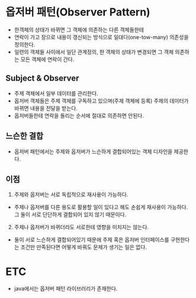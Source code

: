 # 옵저버 패턴(Observer Pattern)

- 한객체의 상태가 바뀌면 그 객체에 의존하는 다른 객체들한테
- 연락이 가고 장으로 내용이 갱신되는 방식으로 일대다(one-tow-many) 의존성을 정의한다.
- 일련의 객체들 사이에서 일단 관계정의, 한 객체의 상태가 변경되면 그 객체 의존하는 모든 객체에 연락이 간다.

## Subject & Observer

- 주제 객체에서 일부 데이터를 관리한다.
- 옵저버 객체들은 주제 객체를 구독하고 있으며(주제 객체에 등록) 주제의 데이터가 바뀌면 내용을 전달을 받는다.
- 옵저버들한테 연락을 돌리는 순서에 절대로 의존하면 안된다.

## 느슨한 결합

- 옵저버 패턴에서는 주제와 옵저버가 느슨하게 결합되어있는 객체 디자인을 제공한다.

## 이점

1. 주제와 옵저버는 서로 독립적으로 재사용이 가능하다.

- 주제나 옵저버를 다른 용도로 활용할 일이 있다고 해도 손쉽게 재사용이 가능하다. 그 둘이 서로 단단하게 결합되어 있지 않기 때문이다.

2. 주제나 옵저버가 바뀌더라도 서로한테 영향을 미치지는 않는다.

- 둘이 서로 느슨하게 결합되어있기 때문에 주제 혹은 옵저버 인터페이스를 구현한다는 조건만 만족된다면 어떻게 바꿔도 문제가 생기는 일은 없다.

# ETC

- java에서는 옵저버 패턴 라이브러리가 존재한다.
